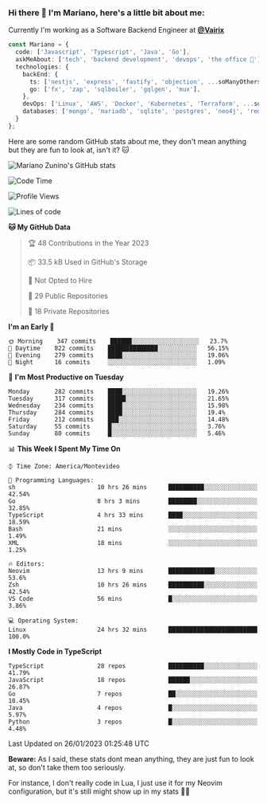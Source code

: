 ### Hi there 👋 I'm Mariano, here's a little bit about me:

Currently I'm working as a Software Backend Engineer at [**@Vairix**](https://vairix.com)

```ts
const Mariano = {
  code: ['Javascript', 'Typescript', 'Java', 'Go'],
  askMeAbout: ['tech', 'backend development', 'devops', 'the office 💼'],
  technologies: {
    backEnd: {
      ts: ['nestjs', 'express', 'fastify', 'objection', ...soManyOthersFrameworks],
      go: ['fx', 'zap', 'sqlboiler', 'gqlgen', 'mux'],
    },
    devOps: ['Linux', 'AWS', 'Docker', 'Kubernetes', 'Terraform', ...soManyOthersTools],
    databases: ['mongo', 'mariadb', 'sqlite', 'postgres', 'neo4j', 'redis'],
  }
};
```

Here are some random GitHub stats about me, they don't mean anything but they are fun to look at, isn't it? 🐱

![Mariano Zunino's GitHub stats](https://github-readme-stats.vercel.app/api?username=marianozunino&count_private=true&show_icons=true&theme=radical)

<!--START_SECTION:waka-->
![Code Time](http://img.shields.io/badge/Code%20Time-460%20hrs-blue)

![Profile Views](http://img.shields.io/badge/Profile%20Views-0-blue)

![Lines of code](https://img.shields.io/badge/From%20Hello%20World%20I%27ve%20Written-413%20Thousand%20lines%20of%20code-blue)

**🐱 My GitHub Data** 

> 🏆 48 Contributions in the Year 2023
 > 
> 📦 33.5 kB Used in GitHub's Storage 
 > 
> 🚫 Not Opted to Hire
 > 
> 📜 29 Public Repositories 
 > 
> 🔑 18 Private Repositories  
 > 
**I'm an Early 🐤** 

```text
🌞 Morning    347 commits    ██████░░░░░░░░░░░░░░░░░░░   23.7% 
🌆 Daytime    822 commits    ██████████████░░░░░░░░░░░   56.15% 
🌃 Evening    279 commits    ████░░░░░░░░░░░░░░░░░░░░░   19.06% 
🌙 Night      16 commits     ░░░░░░░░░░░░░░░░░░░░░░░░░   1.09%

```
📅 **I'm Most Productive on Tuesday** 

```text
Monday       282 commits    ████░░░░░░░░░░░░░░░░░░░░░   19.26% 
Tuesday      317 commits    █████░░░░░░░░░░░░░░░░░░░░   21.65% 
Wednesday    234 commits    ████░░░░░░░░░░░░░░░░░░░░░   15.98% 
Thursday     284 commits    ████░░░░░░░░░░░░░░░░░░░░░   19.4% 
Friday       212 commits    ███░░░░░░░░░░░░░░░░░░░░░░   14.48% 
Saturday     55 commits     █░░░░░░░░░░░░░░░░░░░░░░░░   3.76% 
Sunday       80 commits     █░░░░░░░░░░░░░░░░░░░░░░░░   5.46%

```


📊 **This Week I Spent My Time On** 

```text
⌚︎ Time Zone: America/Montevideo

💬 Programming Languages: 
sh                       10 hrs 26 mins      ██████████░░░░░░░░░░░░░░░   42.54% 
Go                       8 hrs 3 mins        ████████░░░░░░░░░░░░░░░░░   32.85% 
TypeScript               4 hrs 33 mins       ████░░░░░░░░░░░░░░░░░░░░░   18.59% 
Bash                     21 mins             ░░░░░░░░░░░░░░░░░░░░░░░░░   1.49% 
XML                      18 mins             ░░░░░░░░░░░░░░░░░░░░░░░░░   1.25%

🔥 Editors: 
Neovim                   13 hrs 9 mins       █████████████░░░░░░░░░░░░   53.6% 
Zsh                      10 hrs 26 mins      ██████████░░░░░░░░░░░░░░░   42.54% 
VS Code                  56 mins             █░░░░░░░░░░░░░░░░░░░░░░░░   3.86%

💻 Operating System: 
Linux                    24 hrs 32 mins      █████████████████████████   100.0%

```

**I Mostly Code in TypeScript** 

```text
TypeScript               28 repos            ██████████░░░░░░░░░░░░░░░   41.79% 
JavaScript               18 repos            ██████░░░░░░░░░░░░░░░░░░░   26.87% 
Go                       7 repos             ██░░░░░░░░░░░░░░░░░░░░░░░   10.45% 
Java                     4 repos             █░░░░░░░░░░░░░░░░░░░░░░░░   5.97% 
Python                   3 repos             █░░░░░░░░░░░░░░░░░░░░░░░░   4.48%

```



 Last Updated on 26/01/2023 01:25:48 UTC
<!--END_SECTION:waka-->

**Beware:** As I said, these stats dont mean anything, they are just fun to look at, so don't take them too seriously.

For instance, I don't really code in Lua, I just use it for my Neovim configuration, but it's still might show up in my stats 🤷‍♂️
